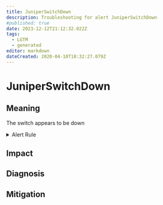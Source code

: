 ```yaml
---
title: JuniperSwitchDown
description: Troubleshooting for alert JuniperSwitchDown
#published: true
date: 2023-12-12T21:12:32.022Z
tags: 
  - LGTM
  - generated
editor: markdown
dateCreated: 2020-04-10T18:32:27.079Z
---
```


# JuniperSwitchDown

## Meaning
[//]: # "Short paragraph that explains what the alert means"
The switch appears to be down

<details>
  <summary>Alert Rule</summary>

{{% rule "juniper/czerwonk-junos-exporter.yml" "JuniperSwitchDown" %}}

<!-- Rule when generated

```yaml
alert: JuniperSwitchDown
expr: junos_up == 0
for: 0m
labels:
    severity: critical
annotations:
    summary: Juniper switch down (instance {{ $labels.instance }})
    description: |-
        The switch appears to be down
          VALUE = {{ $value }}
          LABELS = {{ $labels }}
    runbook: https://github.com/srerun/prometheus-alerts/blob/main/content/runbooks/czerwonk-junos-exporter/JuniperSwitchDown.md

```

-->

</details>


## Impact
[//]: # "What could / will happen if the alert is not addressed"



## Diagnosis
[//]: # "Steps to take to identify the cause of the problem"



## Mitigation
[//]: # "The steps necessary to resolve the alert"
